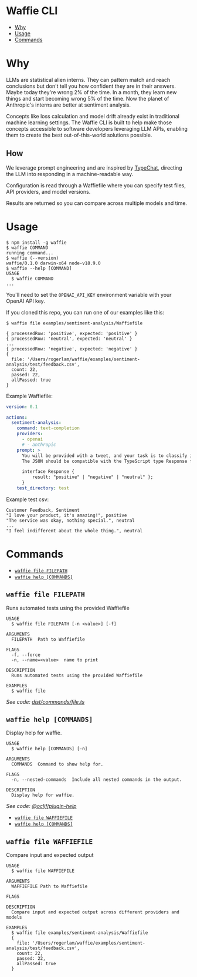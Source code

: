 Waffie CLI
=================

<!-- toc -->
* [Why](#why)
* [Usage](#usage)
* [Commands](#commands)
<!-- tocstop -->

# Why
LLMs are statistical alien interns. They can pattern match and reach conclusions but
don't tell you how confident they are in their answers. Maybe today they're wrong 2%
of the time. In a month, they learn new things and start becoming wrong 5% of the time.
Now the planet of Anthropic's interns are better at sentiment analysis.

Concepts like loss calculation and model drift already exist in traditional machine learning settings. The Waffie CLI is built to help make those concepts accessible to software developers leveraging LLM APIs, enabling them to create the best out-of-this-world solutions possible.

## How
We leverage prompt engineering and are inspired by [TypeChat](https://github.com/microsoft/TypeChat/),
directing the LLM into responding in a machine-readable way.

Configuration is read through a Waffiefile where you can specify test files, API providers,
and model versions.

Results are returned so you can compare across multiple models and time.

# Usage
<!-- usage -->
```sh-session
$ npm install -g waffie
$ waffie COMMAND
running command...
$ waffie (--version)
waffie/0.1.0 darwin-x64 node-v18.9.0
$ waffie --help [COMMAND]
USAGE
  $ waffie COMMAND
...
```
<!-- usagestop -->

You'll need to set the `OPENAI_API_KEY` environment variable with your OpenAI API key.

If you cloned this repo, you can run one of our examples like this:
```sh-session
$ waffie file examples/sentiment-analysis/Waffiefile

{ processedRow: 'positive', expected: 'positive' }
{ processedRow: 'neutral', expected: 'neutral' }
...
{ processedRow: 'negative', expected: 'negative' }
{
  file: '/Users/rogerlam/waffie/examples/sentiment-analysis/test/feedback.csv',
  count: 22,
  passed: 22,
  allPassed: true
}
```

Example Waffiefile:
```yml
version: 0.1

actions:
  sentiment-analysis:
    command: text-completion
    providers:
      - openai
      # - anthropic
    prompt: >
      You will be provided with a tweet, and your task is to classify its sentiment as positive, neutral, or negative.
      The JSON should be compatible with the TypeScript type Response from the following:

      interface Response {
          result: "positive" | "negative" | "neutral" };
      }
    test_directory: test
```

Example test csv:
```CSV
Customer Feedback, Sentiment
"I love your product, it's amazing!", positive
"The service was okay, nothing special.", neutral
...
"I feel indifferent about the whole thing.", neutral
```


# Commands
<!-- commands -->
* [`waffie file FILEPATH`](#waffie-file-filepath)
* [`waffie help [COMMANDS]`](#waffie-help-commands)

## `waffie file FILEPATH`

Runs automated tests using the provided Waffiefile

```
USAGE
  $ waffie file FILEPATH [-n <value>] [-f]

ARGUMENTS
  FILEPATH  Path to Waffiefile

FLAGS
  -f, --force
  -n, --name=<value>  name to print

DESCRIPTION
  Runs automated tests using the provided Waffiefile

EXAMPLES
  $ waffie file
```

_See code: [dist/commands/file.ts](https://github.com/lamroger/waffie/blob/v0.1.0/dist/commands/file.ts)_

## `waffie help [COMMANDS]`

Display help for waffie.

```
USAGE
  $ waffie help [COMMANDS] [-n]

ARGUMENTS
  COMMANDS  Command to show help for.

FLAGS
  -n, --nested-commands  Include all nested commands in the output.

DESCRIPTION
  Display help for waffie.
```

_See code: [@oclif/plugin-help](https://github.com/oclif/plugin-help/blob/v5.2.14/src/commands/help.ts)_
<!-- commandsstop -->
* [`waffie file WAFFIEFILE`](#waffie-file-waffiefile)
* [`waffie help [COMMANDS]`](#waffie-help-commands)

## `waffie file WAFFIEFILE`

Compare input and expected output

```
USAGE
  $ waffie file WAFFIEFILE

ARGUMENTS
  WAFFIEFILE Path to Waffiefile

FLAGS

DESCRIPTION
  Compare input and expected output across different providers and models

EXAMPLES
  $ waffie file examples/sentiment-analysis/Waffiefile
  {
    file: '/Users/rogerlam/waffie/examples/sentiment-analysis/test/feedback.csv',
    count: 22,
    passed: 22,
    allPassed: true
  }
```
